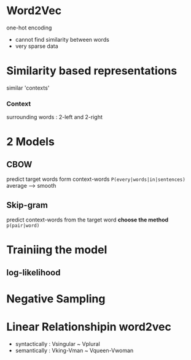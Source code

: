 # Word2Vec

one-hot encoding
- cannot find similarity between words
- very sparse data

# Similarity based representations
similar 'contexts'

### Context
surrounding words : 2-left and 2-right

# 2 Models
## CBOW
predict target words form context-words
`P(every|words|in|sentences)`
average --> smooth

## Skip-gram
predict context-words from the target word
**choose the method**
`p(pair|word)`

# Trainiing the model
## log-likelihood

# Negative Sampling

# Linear Relationshipin word2vec
- syntactically : Vsingular ~ Vplural
- semantically : Vking-Vman ~ Vqueen-Vwoman



